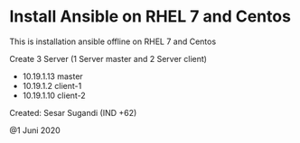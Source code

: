# Install Ansible on RHEL 7 and Centos

This is  installation ansible offline on RHEL 7 and Centos

Create 3 Server (1 Server master and 2 Server client)
- 10.19.1.13      master
- 10.19.1.2       client-1
- 10.19.1.10      client-2

Created: Sesar Sugandi (IND +62)

@1 Juni 2020
